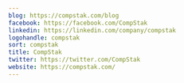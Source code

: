 ```yaml
---
blog: https://compstak.com/blog
facebook: https://facebook.com/CompStak
linkedin: https://linkedin.com/company/compstak
logohandle: compstak
sort: compstak
title: CompStak
twitter: https://twitter.com/CompStak
website: https://compstak.com/
---
```

